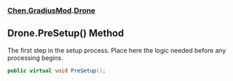 
### [Chen.GradiusMod](./Chen-GradiusMod 'Chen.GradiusMod').[Drone](./Chen-GradiusMod-Drone 'Chen.GradiusMod.Drone')

## Drone.PreSetup() Method
The first step in the setup process. Place here the logic needed before any processing begins.  
```csharp
public virtual void PreSetup();
```
